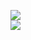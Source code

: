 [![](https://img.shields.io/badge/Made%20With-Github%20Spray-lightgrey.svg?style=for-the-badge&logo=github)](https://github.com/Annihil/github-spray#5346)  
[![](https://i.imgur.com/2DrTn0Z.gif)](https://github.com/Annihil/github-spray)